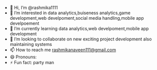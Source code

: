 - 👋 Hi, I’m @rashmika1111
- 👀 I’m interested in data analytics,buiseness analytics,game development,web develpoment,social media handling,mobile app develpoement
- 🌱 I’m currently learning data analytics,web develpoment,mobile app development
- 💞️ I’m looking to collaborate on new exciting project development also maintaining systems
- 📫 How to reach me rashmikanaveen111@gmail.com
- 😄 Pronouns: 
- ⚡ Fun fact: party man

<!---
rashmika1111/rashmika1111 is a ✨ special ✨ repository because its `README.md` (this file) appears on your GitHub profile.
You can click the Preview link to take a look at your changes.
--->
